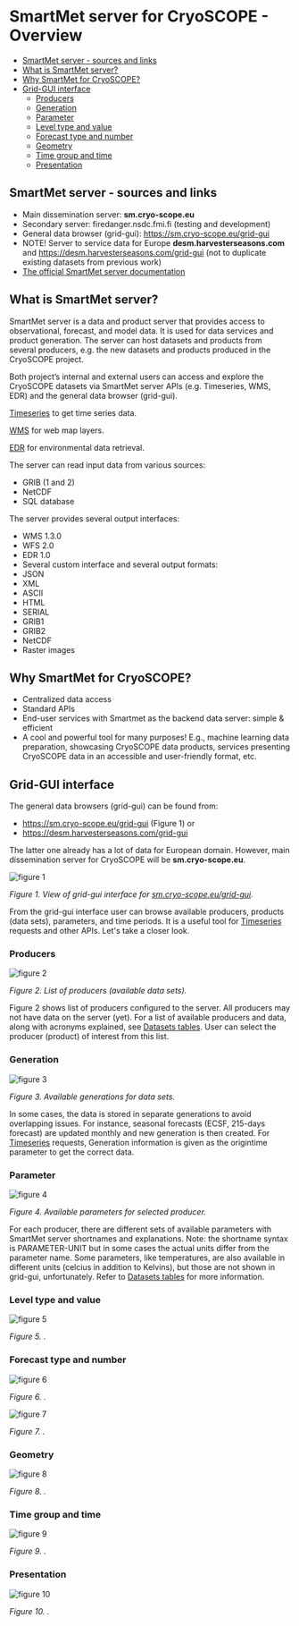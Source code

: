 # SmartMet server for CryoSCOPE - Overview

- [SmartMet server - sources and links](#smartmet-server---sources-and-links)
- [What is SmartMet server?](#what-is-smartmet-server)
- [Why SmartMet for CryoSCOPE?](#why-smartmet-for-cryoscope)
- [Grid-GUI interface](#grid-gui-interface)
    - [Producers](#producers)
    - [Generation](#generation)
    - [Parameter](#parameter)
    - [Level type and value](#level-type-and-value)
    - [Forecast type and number](#forecast-type-and-number)
    - [Geometry](#geometry)
    - [Time group and time](#time-group-and-time)
    - [Presentation](#presentation)

## SmartMet server - sources and links

- Main dissemination server: **sm.cryo-scope.eu** 
- Secondary server: firedanger.nsdc.fmi.fi (testing and development)
- General data browser (grid-gui): https://sm.cryo-scope.eu/grid-gui
- NOTE! Server to service data for Europe **desm.harvesterseasons.com** and https://desm.harvesterseasons.com/grid-gui (not to duplicate existing datasets from previous work)
- [The official SmartMet server documentation](https://github.com/fmidev/smartmet-server)

## What is SmartMet server? 
SmartMet server is a data and product server that provides access to observational, forecast, and model data. It is used for data services and product generation. The server can host datasets and products from several producers, e.g. the new datasets and products produced in the CryoSCOPE project. 

Both project’s internal and external users can access and explore the CryoSCOPE datasets via SmartMet server APIs (e.g. Timeseries, WMS, EDR) and the general data browser (grid-gui).

[Timeseries](02_Timeseries.md) to get time series data. 

[WMS](03_WMS.md) for web map layers. 

[EDR](04_EDR.md) for environmental data retrieval. 

The server can read input data from various sources:
- GRIB (1 and 2)
- NetCDF
- SQL database

The server provides several output interfaces:
- WMS 1.3.0
- WFS 2.0
- EDR 1.0
- Several custom interface and several output formats:
- JSON
- XML
- ASCII
- HTML
- SERIAL
- GRIB1
- GRIB2
- NetCDF
- Raster images

## Why SmartMet for CryoSCOPE? 
- Centralized data access
- Standard APIs
- End-user services with Smartmet as the backend data server: simple & efficient
- A cool and powerful tool for many purposes! E.g., machine learning data preparation, showcasing CryoSCOPE data products, services presenting CryoSCOPE data in an accessible and user-friendly format, etc.

## Grid-GUI interface

The general data browsers (grid-gui) can be found from: 
- https://sm.cryo-scope.eu/grid-gui (Figure 1) or
- https://desm.harvesterseasons.com/grid-gui 

The latter one already has a lot of data for European domain. However, main dissemination server for CryoSCOPE will be **sm.cryo-scope.eu**. 

![figure 1](../smartmet-view.png)

*Figure 1. View of grid-gui interface for [sm.cryo-scope.eu/grid-gui](https://sm.cryo-scope.eu/grid-gui?session=bg=light;bl=1;cl=Grey;cm=None;f=1766;fn=0;ft=1;g=156;gm=5080;hu=128;is=DarkGrey;iv=Generated;k=T2-K:ERA5:5080:1:0:1:0;l=0;lb=Default;lm=LightGrey;lo=None;lt=1;m=3;max=16;mi=Default;min=6;p=T2-K;pg=main;pi=9;pn=ERA5;pre=Image;pro=5080;sa=60;sm=LightCyan;st=10;sy=None;t=20250704T000000;tg=202507;tgt=Month;u=;xx=;yy=;&cm=Temperature%20(240K..341K)).*

From the grid-gui interface user can browse available producers, products (data sets), parameters, and time periods. It is a useful tool for [Timeseries](02_Timeseries.md) requests and other APIs. Let's take a closer look.   

### Producers

![figure 2](../producer.png)

*Figure 2. List of producers (available data sets).* 

Figure 2 shows list of producers configured to the server. All producers may not have data on the server (yet). For a list of available producers and data, along with acronyms explained, see [Datasets tables](06_Datasets.md). User can select the producer (product) of interest from this list. 


### Generation

![figure 3](../generation.png)

*Figure 3. Available generations for data sets.* 

In some cases, the data is stored in separate generations to avoid overlapping issues. For instance, seasonal forecasts (ECSF, 215-days forecast) are updated monthly and new generation is then created. For [Timeseries](02_Timeseries.md) requests, Generation information is given as the origintime parameter to get the correct data. 

### Parameter

![figure 4](../parameter.png)

*Figure 4. Available parameters for selected producer.* 

For each producer, there are different sets of available parameters with SmartMet server shortnames and explanations. Note: the shortname syntax is PARAMETER-UNIT but in some cases the actual units differ from the parameter name. Some parameters, like temperatures, are also available in different units (celcius in addition to Kelvins), but those are not shown in grid-gui, unfortunately. Refer to [Datasets tables](06_Datasets.md) for more information. 

### Level type and value

![figure 5](../levels.png)

*Figure 5. .* 

### Forecast type and number

![figure 6](../forecast_type.png)

*Figure 6. .* 

![figure 7](../ensemble.png)

*Figure 7. .* 

### Geometry 

![figure 8](../geometry.png)

*Figure 8. .* 

### Time group and time

![figure 9](../times.png)

*Figure 9. .* 

### Presentation

![figure 10](../presentation.png)

*Figure 10. .* 


